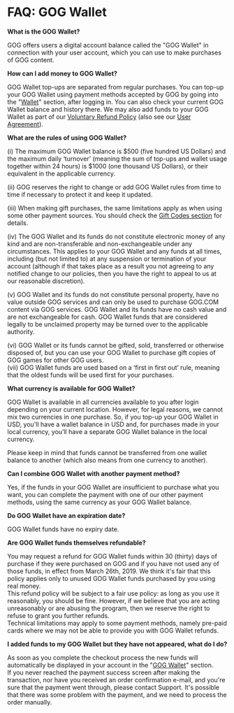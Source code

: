 FAQ: GOG Wallet
===============

**What is the GOG Wallet?**

GOG offers users a digital account balance called the "GOG Wallet" in connection with your user account, which you can use to make purchases of GOG content.

**How can I add money to GOG Wallet?**

GOG Wallet top-ups are separated from regular purchases. You can top-up your GOG Wallet using payment methods accepted by GOG by going into the "[Wallet](https://www.gog.com/wallet)" section, after logging in. You can also check your current GOG Wallet balance and history there. We may also add funds to your GOG Wallet as part of our [Voluntary Refund Policy](https://support.gog.com/hc/en-us/articles/360006129837-GOG-COM-Voluntary-Refund-Policy?product=gog) (also see our [User Agreement](https://support.gog.com/hc/en-us/articles/212632089-GOG-User-Agreement?product=gog)).

  
**What are the rules of using GOG Wallet?**

(i) The maximum GOG Wallet balance is $500 (five hundred US Dollars) and the maximum daily ‘turnover’ (meaning the sum of top-ups and wallet usage together within 24 hours) is $1000 (one thousand US Dollars), or their equivalent in the applicable currency.  
  
(ii) GOG reserves the right to change or add GOG Wallet rules from time to time if necessary to protect it and keep it updated.  
  
(iii) When making gift purchases, the same limitations apply as when using some other payment sources. You should check the [Gift Codes section](https://support.gog.com/hc/en-us/articles/360001948134-FAQ-Gift-codes?product=gog) for details.  
  
(iv) The GOG Wallet and its funds do not constitute electronic money of any kind and are non-transferable and non-exchangeable under any circumstances. This applies to your GOG Wallet and any funds at all times, including (but not limited to) at any suspension or termination of your account (although if that takes place as a result you not agreeing to any notified change to our policies, then you have the right to appeal to us at our reasonable discretion).  
  
(v) GOG Wallet and its funds do not constitute personal property, have no value outside GOG services and can only be used to purchase GOG.COM content via GOG services. GOG Wallet and its funds have no cash value and are not exchangeable for cash. GOG Wallet funds that are considered legally to be unclaimed property may be turned over to the applicable authority.  
  
(vi) GOG Wallet or its funds cannot be gifted, sold, transferred or otherwise disposed of, but you can use your GOG Wallet to purchase gift copies of GOG games for other GOG users.  
(vii) GOG Wallet funds are used based on a ‘first in first out’ rule, meaning that the oldest funds will be used first for your purchases.

**What currency is available for GOG Wallet?**

GOG Wallet is available in all currencies available to you after login depending on your current location. However, for legal reasons, we cannot mix two currencies in one purchase. So, if you top-up your GOG Wallet in USD, you'll have a wallet balance in USD and, for purchases made in your local currency, you’ll have a separate GOG Wallet balance in the local currency.

Please keep in mind that funds cannot be transferred from one wallet balance to another (which also means from one currency to another).

**Can I combine GOG Wallet with another payment method?**

Yes, if the funds in your GOG Wallet are insufficient to purchase what you want, you can complete the payment with one of our other payment methods, using the same currency as your GOG Wallet balance.

**Do GOG Wallet have an expiration date?**

GOG Wallet funds have no expiry date.

  
**Are GOG Wallet funds themselves refundable?**

You may request a refund for GOG Wallet funds within 30 (thirty) days of purchase if they were purchased on GOG and if you have not used any of those funds, in effect from March 26th, 2019. We think it's fair that this policy applies only to unused GOG Wallet funds purchased by you using real money.  
This refund policy will be subject to a fair use policy: as long as you use it reasonably, you should be fine. However, if we believe that you are acting unreasonably or are abusing the program, then we reserve the right to refuse to grant you further refunds.  
Technical limitations may apply to some payment methods, namely pre-paid cards where we may not be able to provide you with GOG Wallet refunds.

  
**I added funds to my GOG Wallet but they have not appeared, what do I do?**

As soon as you complete the checkout process the new funds will automatically be displayed in your account in the "[GOG Wallet](https://www.gog.com/wallet)" section.  
If you never reached the payment success screen after making the transaction, nor have you received an order confirmation e-mail, and you're sure that the payment went through, please contact Support. It's possible that there was some problem with the payment, and we need to process the order manually.